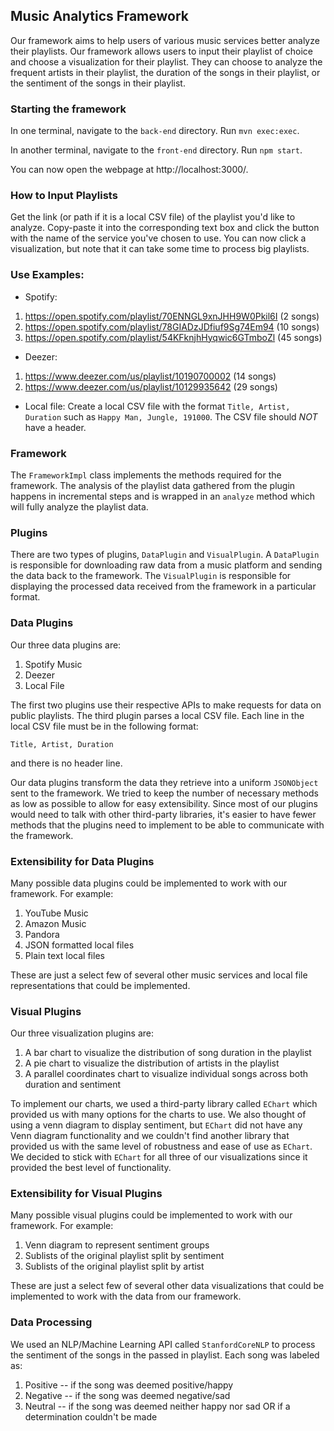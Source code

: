 ## Music Analytics Framework

Our framework aims to help users of various music services better analyze their playlists. Our framework allows users to input their playlist of choice and choose a visualization for their playlist. They can choose to analyze the frequent artists in their playlist, the duration of the songs in their playlist, or the sentiment of the songs in their playlist.

### Starting the framework

In one terminal, navigate to the `back-end` directory. Run `mvn exec:exec`.

In another terminal, navigate to the `front-end` directory. Run `npm start`.

You can now open the webpage at http://localhost:3000/.

### How to Input Playlists

Get the link (or path if it is a local CSV file) of the playlist you'd like to analyze. Copy-paste it into the corresponding text box and click the button with the name of the service you've chosen to use. You can now click a visualization, but note that it can take some time to process big playlists.

### Use Examples:

* Spotify:
1. https://open.spotify.com/playlist/70ENNGL9xnJHH9W0Pkil6I (2 songs)
2. https://open.spotify.com/playlist/78GIADzJDfiuf9Sg74Em94 (10 songs)
3. https://open.spotify.com/playlist/54KFknjhHyqwic6GTmboZl (45 songs)

* Deezer:
1. https://www.deezer.com/us/playlist/10190700002 (14 songs)
2. https://www.deezer.com/us/playlist/10129935642 (29 songs)

* Local file:
Create a local CSV file with the format `Title, Artist, Duration` such as `Happy Man, Jungle, 191000`. The CSV file should *NOT* have a header.

### Framework
The `FrameworkImpl` class implements the methods required for the framework. The analysis of the playlist data gathered from the plugin happens in incremental steps and is wrapped in an `analyze` method which will fully analyze the playlist data.

### Plugins

There are two types of plugins, `DataPlugin` and `VisualPlugin`. A `DataPlugin` is responsible for downloading raw data from a music platform and sending the data back to the framework. The `VisualPlugin` is responsible for displaying the processed data received from the framework in a particular format.

### Data Plugins
Our three data plugins are:
1. Spotify Music
2. Deezer
3. Local File

The first two plugins use their respective APIs to make requests for data on public playlists. The third plugin parses a local CSV file. Each line in the local CSV file must be in the following format:

`Title, Artist, Duration`

and there is no header line.

Our data plugins transform the data they retrieve into a uniform `JSONObject` sent to the framework. We tried to keep the number of necessary methods as low as possible to allow for easy extensibility. Since most of our plugins would need to talk with other third-party libraries, it's easier to have fewer methods that the plugins need to implement to be able to communicate with the framework.

### Extensibility for Data Plugins

Many possible data plugins could be implemented to work with our framework. For example:
1. YouTube Music
2. Amazon Music
3. Pandora
4. JSON formatted local files
5. Plain text local files

These are just a select few of several other music services and local file representations that could be implemented.

### Visual Plugins
Our three visualization plugins are:
1. A bar chart to visualize the distribution of song duration in the playlist
2. A pie chart to visualize the distribution of artists in the playlist
3. A parallel coordinates chart to visualize individual songs across both duration and sentiment

To implement our charts, we used a third-party library called `EChart` which provided us with many options for the charts to use. We also thought of using a venn diagram to display sentiment, but `EChart` did not have any Venn diagram functionality and we couldn't find another library that provided us with the same level of robustness and ease of use as `EChart`. We decided to stick with `EChart` for all three of our visualizations since it provided the best level of functionality.

### Extensibility for Visual Plugins

Many possible visual plugins could be implemented to work with our framework. For example:
1. Venn diagram to represent sentiment groups
2. Sublists of the original playlist split by sentiment
3. Sublists of the original playlist split by artist

These are just a select few of several other data visualizations that could be implemented to work with the data from our framework.

### Data Processing

We used an NLP/Machine Learning API called `StanfordCoreNLP` to process the sentiment of the songs in the passed in playlist. Each song was labeled as:
1. Positive -- if the song was deemed positive/happy
2. Negative -- if the song was deemed negative/sad
3. Neutral -- if the song was deemed neither happy nor sad OR if a determination couldn't be made



